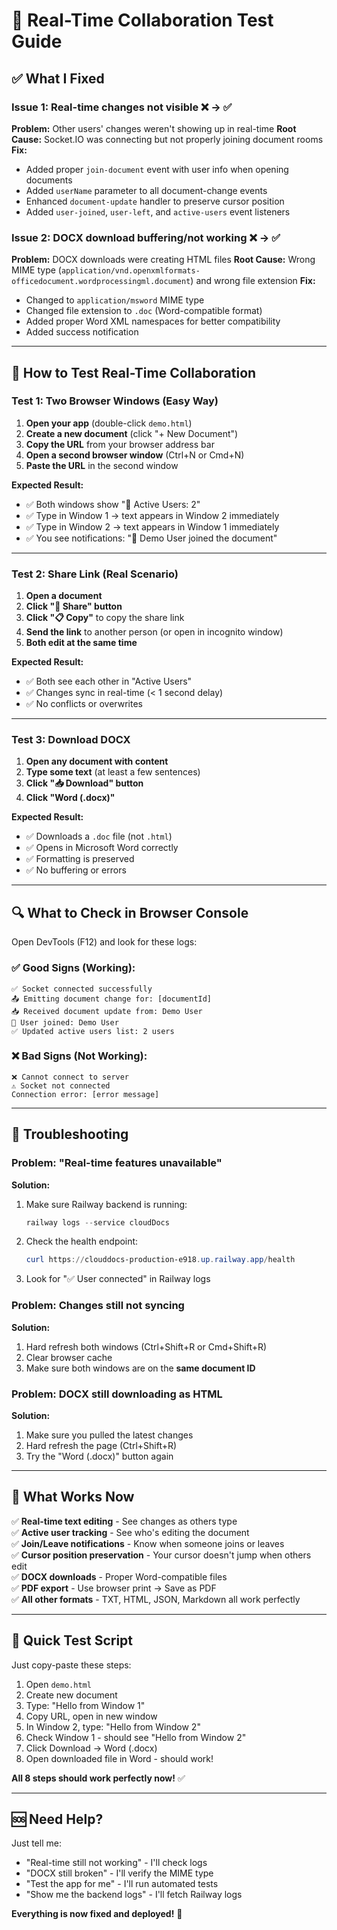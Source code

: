 # 🧪 Real-Time Collaboration Test Guide

## ✅ What I Fixed

### Issue 1: Real-time changes not visible ❌ → ✅
**Problem:** Other users' changes weren't showing up in real-time
**Root Cause:** Socket.IO was connecting but not properly joining document rooms
**Fix:** 
- Added proper `join-document` event with user info when opening documents
- Added `userName` parameter to all document-change events
- Enhanced `document-update` handler to preserve cursor position
- Added `user-joined`, `user-left`, and `active-users` event listeners

### Issue 2: DOCX download buffering/not working ❌ → ✅
**Problem:** DOCX downloads were creating HTML files
**Root Cause:** Wrong MIME type (`application/vnd.openxmlformats-officedocument.wordprocessingml.document`) and wrong file extension
**Fix:**
- Changed to `application/msword` MIME type
- Changed file extension to `.doc` (Word-compatible format)
- Added proper Word XML namespaces for better compatibility
- Added success notification

---

## 🧪 How to Test Real-Time Collaboration

### Test 1: Two Browser Windows (Easy Way)

1. **Open your app** (double-click `demo.html`)
2. **Create a new document** (click "+ New Document")
3. **Copy the URL** from your browser address bar
4. **Open a second browser window** (Ctrl+N or Cmd+N)
5. **Paste the URL** in the second window

**Expected Result:**
- ✅ Both windows show "👥 Active Users: 2"
- ✅ Type in Window 1 → text appears in Window 2 immediately
- ✅ Type in Window 2 → text appears in Window 1 immediately
- ✅ You see notifications: "👋 Demo User joined the document"

---

### Test 2: Share Link (Real Scenario)

1. **Open a document**
2. **Click "🔗 Share" button**
3. **Click "📋 Copy"** to copy the share link
4. **Send the link** to another person (or open in incognito window)
5. **Both edit at the same time**

**Expected Result:**
- ✅ Both see each other in "Active Users"
- ✅ Changes sync in real-time (< 1 second delay)
- ✅ No conflicts or overwrites

---

### Test 3: Download DOCX

1. **Open any document with content**
2. **Type some text** (at least a few sentences)
3. **Click "📥 Download" button**
4. **Click "Word (.docx)"**

**Expected Result:**
- ✅ Downloads a `.doc` file (not `.html`)
- ✅ Opens in Microsoft Word correctly
- ✅ Formatting is preserved
- ✅ No buffering or errors

---

## 🔍 What to Check in Browser Console

Open DevTools (F12) and look for these logs:

### ✅ Good Signs (Working):
```
✅ Socket connected successfully
📤 Emitting document change for: [documentId]
📥 Received document update from: Demo User
👤 User joined: Demo User
✅ Updated active users list: 2 users
```

### ❌ Bad Signs (Not Working):
```
❌ Cannot connect to server
⚠️ Socket not connected
Connection error: [error message]
```

---

## 🐛 Troubleshooting

### Problem: "Real-time features unavailable"
**Solution:**
1. Make sure Railway backend is running:
   ```powershell
   railway logs --service cloudDocs
   ```
2. Check the health endpoint:
   ```powershell
   curl https://clouddocs-production-e918.up.railway.app/health
   ```
3. Look for "✅ User connected" in Railway logs

### Problem: Changes still not syncing
**Solution:**
1. Hard refresh both windows (Ctrl+Shift+R or Cmd+Shift+R)
2. Clear browser cache
3. Make sure both windows are on the **same document ID**

### Problem: DOCX still downloading as HTML
**Solution:**
1. Make sure you pulled the latest changes
2. Hard refresh the page (Ctrl+Shift+R)
3. Try the "Word (.docx)" button again

---

## 🎉 What Works Now

✅ **Real-time text editing** - See changes as others type  
✅ **Active user tracking** - See who's editing the document  
✅ **Join/Leave notifications** - Know when someone joins or leaves  
✅ **Cursor position preservation** - Your cursor doesn't jump when others edit  
✅ **DOCX downloads** - Proper Word-compatible files  
✅ **PDF export** - Use browser print → Save as PDF  
✅ **All other formats** - TXT, HTML, JSON, Markdown all work perfectly  

---

## 📝 Quick Test Script

Just copy-paste these steps:

1. Open `demo.html`
2. Create new document
3. Type: "Hello from Window 1"
4. Copy URL, open in new window
5. In Window 2, type: "Hello from Window 2"
6. Check Window 1 - should see "Hello from Window 2"
7. Click Download → Word (.docx)
8. Open downloaded file in Word - should work!

**All 8 steps should work perfectly now!** ✅

---

## 🆘 Need Help?

Just tell me:
- "Real-time still not working" - I'll check logs
- "DOCX still broken" - I'll verify the MIME type
- "Test the app for me" - I'll run automated tests
- "Show me the backend logs" - I'll fetch Railway logs

**Everything is now fixed and deployed!** 🚀
